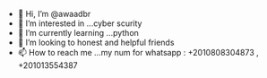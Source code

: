 - 👋 Hi, I’m @awaadbr
- 👀 I’m interested in ...cyber scurity
- 🌱 I’m currently learning ...python
- 💞️ I’m looking to honest and helpful friends
- 📫 How to reach me ...my num for whatsapp : +2010808304873 , +201013554387

<!---
awaadbr/awaadbr is a ✨ special ✨ repository because its `README.md` (this file) appears on your GitHub profile.
You can click the Preview link to take a look at your changes.
--->
